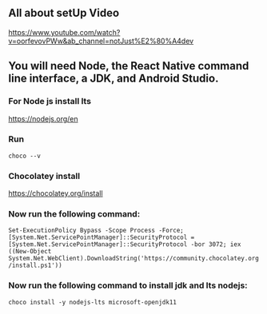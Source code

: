 ## All about setUp Video
https://www.youtube.com/watch?v=oorfevovPWw&ab_channel=notJust%E2%80%A4dev

## You will need Node, the React Native command line interface, a JDK, and Android Studio.

### For Node js install lts
https://nodejs.org/en

### Run 
`choco --v`

### Chocolatey install
https://chocolatey.org/install

### Now run the following command:
`Set-ExecutionPolicy Bypass -Scope Process -Force; [System.Net.ServicePointManager]::SecurityProtocol = [System.Net.ServicePointManager]::SecurityProtocol -bor 3072; iex ((New-Object System.Net.WebClient).DownloadString('https://community.chocolatey.org/install.ps1'))`

### Now run the following command to install jdk and lts nodejs:
`choco install -y nodejs-lts microsoft-openjdk11`





